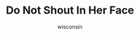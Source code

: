 ---
media: "images/rounds/round_4_1/do_not_shout.png"
media_type: image
type: art
title: Do Not Shout In Her Face
author: [wisconsin]
desc: Soviet Lieutenant Lev Arkhipov instructs Kwon Myong-hwa not to berate Paladin Trieu about her allegiances.
---